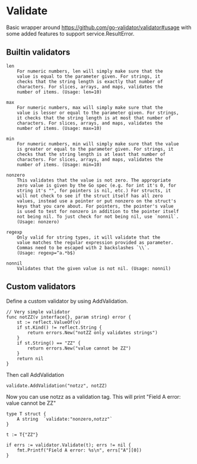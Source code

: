# Validate

Basic wrapper around https://github.com/go-validator/validator#usage with some added features to support service.ResultError. 

## Builtin validators

```
len
	For numeric numbers, len will simply make sure that the
	value is equal to the parameter given. For strings, it
	checks that the string length is exactly that number of
	characters. For slices,	arrays, and maps, validates the
	number of items. (Usage: len=10)

max
	For numeric numbers, max will simply make sure that the
	value is lesser or equal to the parameter given. For strings,
	it checks that the string length is at most that number of
	characters. For slices,	arrays, and maps, validates the
	number of items. (Usage: max=10)

min
	For numeric numbers, min will simply make sure that the value
	is greater or equal to the parameter given. For strings, it
	checks that the string length is at least that number of
	characters. For slices, arrays, and maps, validates the
	number of items. (Usage: min=10)

nonzero
	This validates that the value is not zero. The appropriate
	zero value is given by the Go spec (e.g. for int it's 0, for
	string it's "", for pointers is nil, etc.) For structs, it
	will not check to see if the struct itself has all zero
	values, instead use a pointer or put nonzero on the struct's
	keys that you care about. For pointers, the pointer's value
	is used to test for nonzero in addition to the pointer itself
	not being nil. To just check for not being nil, use `nonnil`.
	(Usage: nonzero)

regexp
	Only valid for string types, it will validate that the
	value matches the regular expression provided as parameter.
	Commas need to be escaped with 2 backslashes `\\`.
	(Usage: regexp=^a.*b$)

nonnil
	Validates that the given value is not nil. (Usage: nonnil)
```
## Custom validators

Define a custom validator by using AddValidation.

```
// Very simple validator
func notZZ(v interface{}, param string) error {
	st := reflect.ValueOf(v)
	if st.Kind() != reflect.String {
		return errors.New("notZZ only validates strings")
	}
	if st.String() == "ZZ" {
		return errors.New("value cannot be ZZ")
	}
	return nil
}
```

Then call AddValidation

```
validate.AddValidation("notzz", notZZ)
```

Now you can use notzz as a validation tag. This will print "Field A error: value cannot be ZZ"

```
type T struct {
	A string  `validate:"nonzero,notzz"`
}

t := T{"ZZ"}

if errs := validator.Validate(t); errs != nil {
	fmt.Printf("Field A error: %s\n", errs["A"][0])
}
```
